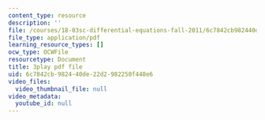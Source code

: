 ```yaml
---
content_type: resource
description: ''
file: /courses/18-03sc-differential-equations-fall-2011/6c7842cb982440de22d2982250f448e6_LbKKzMag5Rc.pdf
file_type: application/pdf
learning_resource_types: []
ocw_type: OCWFile
resourcetype: Document
title: 3play pdf file
uid: 6c7842cb-9824-40de-22d2-982250f448e6
video_files:
  video_thumbnail_file: null
video_metadata:
  youtube_id: null
---
```

